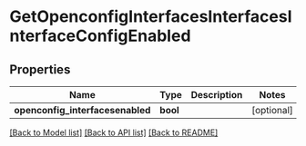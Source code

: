 # GetOpenconfigInterfacesInterfacesInterfaceConfigEnabled

## Properties
Name | Type | Description | Notes
------------ | ------------- | ------------- | -------------
**openconfig_interfacesenabled** | **bool** |  | [optional] 

[[Back to Model list]](../README.md#documentation-for-models) [[Back to API list]](../README.md#documentation-for-api-endpoints) [[Back to README]](../README.md)



